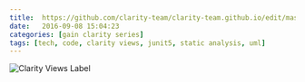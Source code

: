 ```yaml
---
title:  https://github.com/clarity-team/clarity-team.github.io/edit/master/_posts/2016-05-18-Announcing_Clarity_Views.md "Gain Clarity Series - Extensibility in Junit5"
date:   2016-09-08 15:04:23
categories: [gain clarity series]
tags: [tech, code, clarity views, junit5, static analysis, uml]
---
```

<img style="max-width:140%;" src="http://clarityviews.com/embed/junit-team/junit5/master/diagram/junit5-master/junit-jupiter-engine/src/main/java/org/junit/jupiter/engine/JupiterTestEngine.java" alt="Clarity Views Label">
